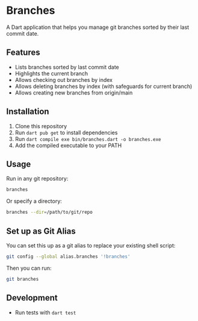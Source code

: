 # Branches

A Dart application that helps you manage git branches sorted by their last commit date.

## Features

- Lists branches sorted by last commit date
- Highlights the current branch
- Allows checking out branches by index
- Allows deleting branches by index (with safeguards for current branch)
- Allows creating new branches from origin/main

## Installation

1. Clone this repository
2. Run `dart pub get` to install dependencies
3. Run `dart compile exe bin/branches.dart -o branches.exe`
4. Add the compiled executable to your PATH

## Usage

Run in any git repository:

```bash
branches
```

Or specify a directory:

```bash
branches --dir=/path/to/git/repo
```

## Set up as Git Alias

You can set this up as a git alias to replace your existing shell script:

```bash
git config --global alias.branches '!branches'
```

Then you can run:

```bash
git branches
```

## Development

- Run tests with `dart test`
